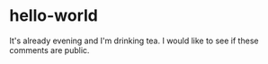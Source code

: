 # hello-world

It's already evening and I'm drinking tea.
I would like to see if these comments are public.
